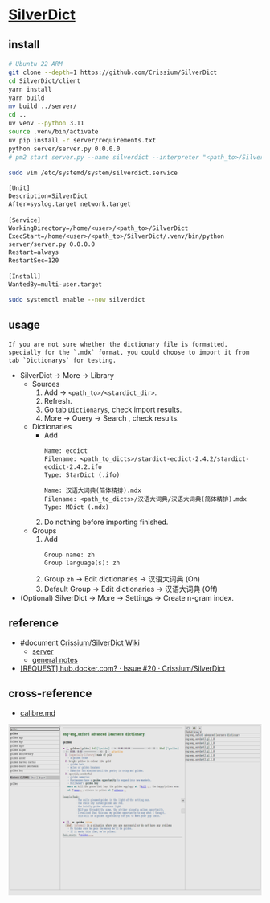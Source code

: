 # [SilverDict](https://github.com/Crissium/SilverDict)

## install

```sh
# Ubuntu 22 ARM
git clone --depth=1 https://github.com/Crissium/SilverDict
cd SilverDict/client
yarn install
yarn build
mv build ../server/
cd ..
uv venv --python 3.11
source .venv/bin/activate
uv pip install -r server/requirements.txt
python server/server.py 0.0.0.0
# pm2 start server.py --name silverdict --interpreter "<path_to>/SilverDict/.venv/Scripts/python.exe" --cwd "<path_to>/SilverDict/server" 
```

```sh
sudo vim /etc/systemd/system/silverdict.service
```

```
[Unit]
Description=SilverDict
After=syslog.target network.target

[Service]
WorkingDirectory=/home/<user>/<path_to>/SilverDict
ExecStart=/home/<user>/<path_to>/SilverDict/.venv/bin/python server/server.py 0.0.0.0
Restart=always
RestartSec=120

[Install]
WantedBy=multi-user.target
```

```sh
sudo systemctl enable --now silverdict
```

## usage

```admonish
If you are not sure whether the dictionary file is formatted, specially for the `.mdx` format, you could choose to import it from tab `Dictionarys` for testing.
```

- SilverDict → More → Library
	- Sources
		1. Add → `<path_to>/<stardict_dir>`.
		2. Refresh.
		3. Go tab `Dictionarys`, check import results.
		4. More → Query → Search <word>, check results.
	- Dictionaries
		- Add
			```
			Name: ecdict
			Filename: <path_to_dicts>/stardict-ecdict-2.4.2/stardict-ecdict-2.4.2.ifo
			Type: StarDict (.ifo)
			```
			```
			Name: 汉语大词典(简体精排).mdx
			Filename: <path_to_dicts>/汉语大词典/汉语大词典(简体精排).mdx
			Type: MDict (.mdx)
			```
		2. Do nothing before importing finished.
	- Groups
		1. Add
			 ```
			 Group name: zh
			 Group language(s): zh
			 ```
		2. Group `zh` → Edit dictionaries → 汉语大词典 (On)
		3. Default Group → Edit dictionaries → 汉语大词典 (Off)
- (Optional) SilverDict → More → Settings → Create n-gram index.

## reference

- #document [Crissium/SilverDict Wiki](https://github.com/Crissium/SilverDict/wiki)
	- [server](https://github.com/Crissium/SilverDict/wiki/server#notes)
	- [general notes](https://github.com/Crissium/SilverDict/wiki/general-notes#enabling-additional-features)
- [[REQUEST] hub.docker.com? · Issue #20 · Crissium/SilverDict](https://github.com/Crissium/SilverDict/issues/20)

## cross-reference

- [calibre.md](/opt/calibre.md)

![silverdict](/_image/srv/silverdict.png)
